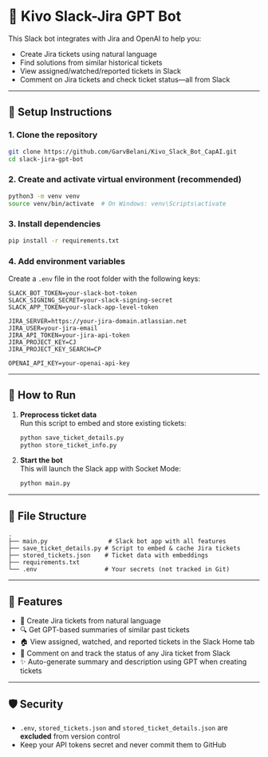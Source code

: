 # 🧠 Kivo Slack-Jira GPT Bot

This Slack bot integrates with Jira and OpenAI to help you:
- Create Jira tickets using natural language
- Find solutions from similar historical tickets
- View assigned/watched/reported tickets in Slack
- Comment on Jira tickets and check ticket status—all from Slack

---

## 🔧 Setup Instructions

### 1. Clone the repository

```bash
git clone https://github.com/GarvBelani/Kivo_Slack_Bot_CapAI.git
cd slack-jira-gpt-bot
```

### 2. Create and activate virtual environment (recommended)

```bash
python3 -m venv venv
source venv/bin/activate  # On Windows: venv\Scripts\activate
```

### 3. Install dependencies

```bash
pip install -r requirements.txt
```

### 4. Add environment variables

Create a `.env` file in the root folder with the following keys:

```env
SLACK_BOT_TOKEN=your-slack-bot-token
SLACK_SIGNING_SECRET=your-slack-signing-secret
SLACK_APP_TOKEN=your-slack-app-level-token

JIRA_SERVER=https://your-jira-domain.atlassian.net
JIRA_USER=your-jira-email
JIRA_API_TOKEN=your-jira-api-token
JIRA_PROJECT_KEY=CJ
JIRA_PROJECT_KEY_SEARCH=CP

OPENAI_API_KEY=your-openai-api-key
```

---

## 🧠 How to Run

1. **Preprocess ticket data**  
   Run this script to embed and store existing tickets:

   ```bash
   python save_ticket_details.py
   python store_ticket_info.py
   ```


2. **Start the bot**  
   This will launch the Slack app with Socket Mode:

   ```bash
   python main.py
   ```

---

## 📁 File Structure

```
.
├── main.py                 # Slack bot app with all features
├── save_ticket_details.py # Script to embed & cache Jira tickets
├── stored_tickets.json    # Ticket data with embeddings
├── requirements.txt
└── .env                   # Your secrets (not tracked in Git)
```

---

## 📌 Features

- 🤖 Create Jira tickets from natural language
- 🔍 Get GPT-based summaries of similar past tickets
- 🏠 View assigned, watched, and reported tickets in the Slack Home tab
- 💬 Comment on and track the status of any Jira ticket from Slack
- ✨ Auto-generate summary and description using GPT when creating tickets

---

## 🛡️ Security

- `.env`, `stored_tickets.json` and `stored_ticket_details.json` are **excluded** from version control
- Keep your API tokens secret and never commit them to GitHub
